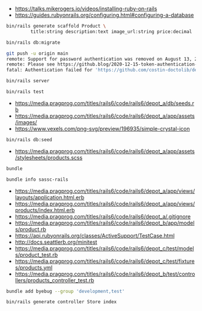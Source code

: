 - https://talks.mikerogers.io/videos/installing-ruby-on-rails
- https://guides.rubyonrails.org/configuring.html#configuring-a-database

```bash
bin/rails generate scaffold Product \
         title:string description:text image_url:string price:decimal
```

```bash
bin/rails db:migrate
```

```bash
git push -u origin main
remote: Support for password authentication was removed on August 13, 2021. Please use a personal access token instead.
remote: Please see https://github.blog/2020-12-15-token-authentication-requirements-for-git-operations/ for more information.
fatal: Authentication failed for 'https://github.com/costin-doctolib/depot.git/'
```

```bash
bin/rails server
```

```bash
bin/rails test
```

- https://media.pragprog.com/titles/rails6/code/rails6/depot_a/db/seeds.rb
- https://media.pragprog.com/titles/rails6/code/rails6/depot_a/app/assets/images/
- https://www.vexels.com/png-svg/preview/196935/simple-crystal-icon

```bash
bin/rails db:seed
```

- https://media.pragprog.com/titles/rails6/code/rails6/depot_a/app/assets/stylesheets/products.scss

```bash
bundle
```

```bash
bundle info sassc-rails
```

- https://media.pragprog.com/titles/rails6/code/rails6/depot_a/app/views/layouts/application.html.erb
- https://media.pragprog.com/titles/rails6/code/rails6/depot_a/app/views/products/index.html.erb
- https://media.pragprog.com/titles/rails6/code/rails6/depot_a/.gitignore
- https://media.pragprog.com/titles/rails6/code/rails6/depot_b/app/models/product.rb
- https://api.rubyonrails.org/classes/ActiveSupport/TestCase.html
- http://docs.seattlerb.org/minitest
- https://media.pragprog.com/titles/rails6/code/rails6/depot_c/test/models/product_test.rb
- https://media.pragprog.com/titles/rails6/code/rails6/depot_c/test/fixtures/products.yml
- https://media.pragprog.com/titles/rails6/code/rails6/depot_b/test/controllers/products_controller_test.rb

```bash
bundle add byebug --group 'development,test'
```

```bash
bin/rails generate controller Store index
```

